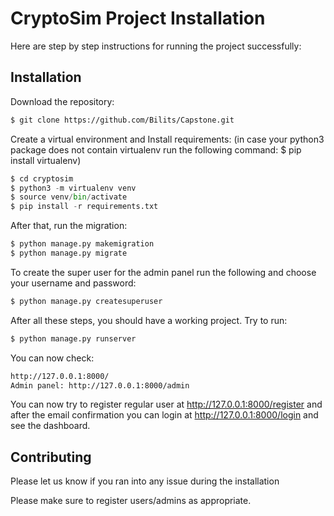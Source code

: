 # CryptoSim Project Installation

Here are step by step instructions for running the project successfully:

## Installation

Download the repository:

```bash
$ git clone https://github.com/Bilits/Capstone.git
```
Create a virtual environment and Install requirements:
(in case your python3 package does not contain
virtualenv run the following command: $ pip install virtualenv)
```python
$ cd cryptosim
$ python3 -m virtualenv venv
$ source venv/bin/activate
$ pip install -r requirements.txt
```
After that, run the migration:
```bash
$ python manage.py makemigration
$ python manage.py migrate
```
To create the super user for the admin panel run the following and choose your
username and password:
```bash
$ python manage.py createsuperuser
```
After all these steps, you should have a working project. Try to run:
```bash
$ python manage.py runserver
```
You can now check:
```bash
http://127.0.0.1:8000/
Admin panel: http://127.0.0.1:8000/admin
```
You can now try to register regular user at http://127.0.0.1:8000/register and after the
email confirmation you can login at http://127.0.0.1:8000/login and see the dashboard.

## Contributing
Please let us know if you ran into any issue during the installation

Please make sure to register users/admins as appropriate.
